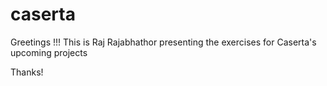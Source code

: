 # caserta
Greetings !!!
This is Raj Rajabhathor presenting the exercises for Caserta's upcoming projects

Thanks!
